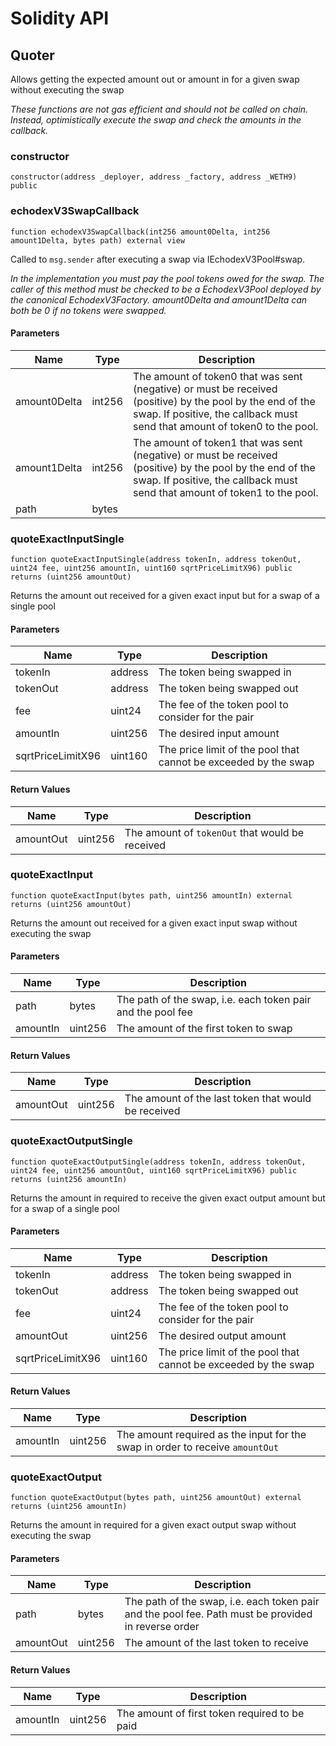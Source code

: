 # Solidity API

## Quoter

Allows getting the expected amount out or amount in for a given swap without executing the swap

_These functions are not gas efficient and should _not_ be called on chain. Instead, optimistically execute
the swap and check the amounts in the callback._

### constructor

```solidity
constructor(address _deployer, address _factory, address _WETH9) public
```

### echodexV3SwapCallback

```solidity
function echodexV3SwapCallback(int256 amount0Delta, int256 amount1Delta, bytes path) external view
```

Called to `msg.sender` after executing a swap via IEchodexV3Pool#swap.

_In the implementation you must pay the pool tokens owed for the swap.
The caller of this method must be checked to be a EchodexV3Pool deployed by the canonical EchodexV3Factory.
amount0Delta and amount1Delta can both be 0 if no tokens were swapped._

#### Parameters

| Name | Type | Description |
| ---- | ---- | ----------- |
| amount0Delta | int256 | The amount of token0 that was sent (negative) or must be received (positive) by the pool by the end of the swap. If positive, the callback must send that amount of token0 to the pool. |
| amount1Delta | int256 | The amount of token1 that was sent (negative) or must be received (positive) by the pool by the end of the swap. If positive, the callback must send that amount of token1 to the pool. |
| path | bytes |  |

### quoteExactInputSingle

```solidity
function quoteExactInputSingle(address tokenIn, address tokenOut, uint24 fee, uint256 amountIn, uint160 sqrtPriceLimitX96) public returns (uint256 amountOut)
```

Returns the amount out received for a given exact input but for a swap of a single pool

#### Parameters

| Name | Type | Description |
| ---- | ---- | ----------- |
| tokenIn | address | The token being swapped in |
| tokenOut | address | The token being swapped out |
| fee | uint24 | The fee of the token pool to consider for the pair |
| amountIn | uint256 | The desired input amount |
| sqrtPriceLimitX96 | uint160 | The price limit of the pool that cannot be exceeded by the swap |

#### Return Values

| Name | Type | Description |
| ---- | ---- | ----------- |
| amountOut | uint256 | The amount of `tokenOut` that would be received |

### quoteExactInput

```solidity
function quoteExactInput(bytes path, uint256 amountIn) external returns (uint256 amountOut)
```

Returns the amount out received for a given exact input swap without executing the swap

#### Parameters

| Name | Type | Description |
| ---- | ---- | ----------- |
| path | bytes | The path of the swap, i.e. each token pair and the pool fee |
| amountIn | uint256 | The amount of the first token to swap |

#### Return Values

| Name | Type | Description |
| ---- | ---- | ----------- |
| amountOut | uint256 | The amount of the last token that would be received |

### quoteExactOutputSingle

```solidity
function quoteExactOutputSingle(address tokenIn, address tokenOut, uint24 fee, uint256 amountOut, uint160 sqrtPriceLimitX96) public returns (uint256 amountIn)
```

Returns the amount in required to receive the given exact output amount but for a swap of a single pool

#### Parameters

| Name | Type | Description |
| ---- | ---- | ----------- |
| tokenIn | address | The token being swapped in |
| tokenOut | address | The token being swapped out |
| fee | uint24 | The fee of the token pool to consider for the pair |
| amountOut | uint256 | The desired output amount |
| sqrtPriceLimitX96 | uint160 | The price limit of the pool that cannot be exceeded by the swap |

#### Return Values

| Name | Type | Description |
| ---- | ---- | ----------- |
| amountIn | uint256 | The amount required as the input for the swap in order to receive `amountOut` |

### quoteExactOutput

```solidity
function quoteExactOutput(bytes path, uint256 amountOut) external returns (uint256 amountIn)
```

Returns the amount in required for a given exact output swap without executing the swap

#### Parameters

| Name | Type | Description |
| ---- | ---- | ----------- |
| path | bytes | The path of the swap, i.e. each token pair and the pool fee. Path must be provided in reverse order |
| amountOut | uint256 | The amount of the last token to receive |

#### Return Values

| Name | Type | Description |
| ---- | ---- | ----------- |
| amountIn | uint256 | The amount of first token required to be paid |


